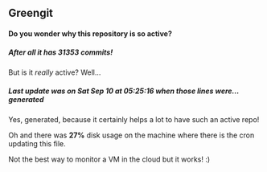 ## Greengit

#### Do you wonder why this repository is so active?

##### After all it has 31353 commits!

But is it *really* active? Well...

##### Last update was on Sat Sep 10 at 05:25:16 when those lines were... generated

Yes, generated, because it certainly helps a lot to have such an active repo!

Oh and there was **27%** disk usage on the machine
where there is the cron updating this file.

Not the best way to monitor a VM in the cloud but it works! :)
